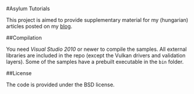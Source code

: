 
#Asylum Tutorials

This project is aimed to provide supplementary material for my (hungarian) articles posted on my [blog](http://darthasylum.blog.hu/).

##Compilation

You need *Visual Studio 2010* or newer to compile the samples. All external libraries are included in the repo (except the Vulkan drivers and validation layers).
Some of the samples have a prebuilt executable in the `bin` folder.

##License

The code is provided under the BSD license.
